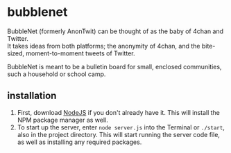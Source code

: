 # bubblenet
 
BubbleNet (formerly AnonTwit) can be thought of as the baby of 4chan and Twitter.  
It takes ideas from both platforms; the anonymity of 4chan, and the bite-sized, moment-to-moment tweets of Twitter.  
  
BubbleNet is meant to be a bulletin board for small, enclosed communities, such a household or school camp.  
  
## installation
1. First, download [NodeJS](https://nodejs.org/en) if you don't already have it. This will install the NPM package manager as well.
2. To start up the server, enter ``node server.js`` into the Terminal or ``./start``, also in the project directory. This will start running the server code file, as well as installing any required packages.